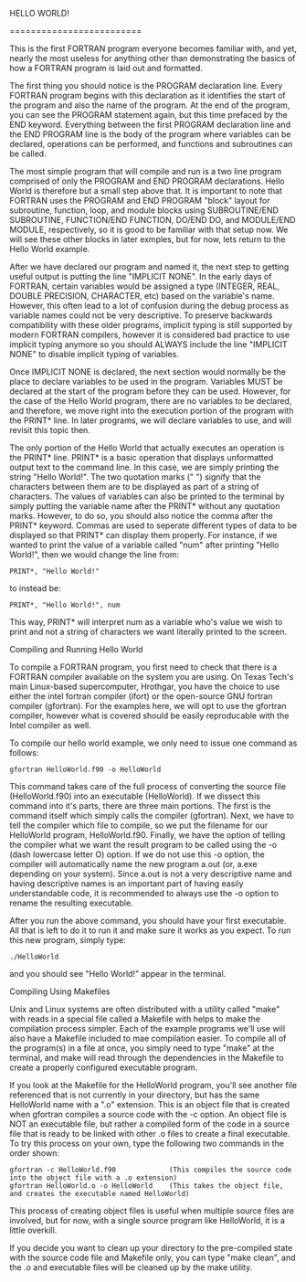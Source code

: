 HELLO WORLD!

=========================

This is the first FORTRAN program everyone becomes familiar with, and yet, nearly the most useless for anything other than demonstrating the 
basics of how a FORTRAN program is laid out and formatted.

The first thing you should notice is the PROGRAM declaration line. Every FORTRAN program begins with this declaration as it identifies the 
start of the program and also the name of the program. At the end of the program, you can see the PROGRAM statement again, but this time 
prefaced by the END keyword. Everything between the first PROGRAM declaration line and the END PROGRAM line is the body of the program where 
variables can be declared, operations can be performed, and functions and subroutines can be called. 

The most simple program that will compile and run is a two line program comprised of only the PROGRAM and END PROGRAM declarations. Hello 
World is therefore but a small step above that. It is important to note that FORTRAN uses the PROGRAM and END PROGRAM "block" layout for 
subroutine, function, loop, and module blocks using SUBROUTINE/END SUBROUTINE, FUNCTION/END FUNCTION, DO/END DO, and MODULE/END MODULE, 
respectively, so it is good to be familiar with that setup now. We will see these other blocks in later exmples, but for now, lets return to 
the Hello World example.

After we have declared our program and named it, the next step to getting useful output is putting the line "IMPLICIT NONE". In the early 
days of FORTRAN, certain variables would be assigned a type (INTEGER, REAL, DOUBLE PRECISION, CHARACTER, etc) based on the variable's name. 
However, this often lead to a lot of confusion during the debug process as variable names could not be very descriptive. To preserve 
backwards compatibility with these older programs, implicit typing is still supported by modern FORTRAN compilers, however it is 
considered bad practice to use implicit typing anymore so you should ALWAYS include the line "IMPLICIT NONE" to disable implicit typing of 
variables.

Once IMPLICIT NONE is declared, the next section would normally be the place to declare variables to be used in the program. Variables 
MUST be declared at the start of the program before they can be used. However, for the case of the Hello World program, there are no 
variables to be declared, and therefore, we move right into the execution portion of the program with the PRINT* line. In later programs, we 
will declare variables to use, and will revisit this topic then. 

The only portion of the Hello World that actually executes an operation is the PRINT* line. PRINT* is a basic operation that displays 
unformatted output text to the command line. In this case, we are simply printing the string "Hello World!". The two quotation marks (" ") 
signify that the characters between them are to be displayed as part of a string of characters. The values of variables can also be printed 
to the terminal by simply putting the variable name after the PRINT* without any quotation marks. However, to do so, you should also notice 
the comma after the PRINT* keyword. Commas are used to seperate different types of data to be displayed so that PRINT* can display them 
properly. For instance, if we wanted to print the value of a variable called "num" after printing "Hello World!", then we would change the line from:

	PRINT*, "Hello World!"

to instead be:

	PRINT*, "Hello World!", num

This way, PRINT* will interpret num as a variable who's value we wish to print and not a string of characters we want literally printed to 
the screen.

Compiling and Running Hello World

To compile a FORTRAN program, you first need to check that there is a FORTRAN compiler available on the system you are using. On Texas Tech's 
main Linux-based supercomputer, Hrothgar, you have the choice to use either the intel fortran compiler (ifort) or the open-source GNU fortran 
compiler (gfortran). For the examples here, we will opt to use the gfortran compiler, however what is covered should be easily reproducable 
with the Intel compiler as well. 

To compile our hello world example, we only need to issue one command as follows:

	gfortran HelloWorld.f90 -o HelloWorld

This command takes care of the full process of converting the source file (HelloWorld.f90) into an executable (HelloWorld). If we dissect 
this command into it's parts, there are three main portions. The first is the command itself which simply calls the compiler (gfortran). 
Next, we have to tell the compiler which file to compile, so we put the filename for our HelloWorld program, HelloWorld.f90. Finally, we have 
the option of telling the compiler what we want the result program to be called using the -o (dash lowercase letter O) option. If we do not 
use this -o option, the compiler will automatically name the new program a.out (or, a.exe depending on your system). Since a.out is not a 
very descriptive name and having descriptive names is an important part of having easily understandable code, it is recommended to always use 
the -o option to rename the resulting executable. 

After you run the above command, you should have your first executable. All that is left to do it to run it and make sure it works as you 
expect. To run this new program, simply type:

	./HelloWorld

and you should see "Hello World!" appear in the terminal.

Compiling Using Makefiles

Unix and Linux systems are often distributed with a utility called "make" with reads in a special file called a Makefile with helps to make 
the compilation process simpler. Each of the example programs we'll use will also have a Makefile included to mae compilation easier. To 
compile all of the program(s) in a file at once, you simply need to type "make" at the terminal, and make will read through the dependencies 
in the Makefile to create a properly configured executable program. 

If you look at the Makefile for the HelloWorld program, you'll see another file referenced that is not currently in your directory, but has 
the same HelloWorld name with a ".o" extension. This is an object file that is created when gfortran compiles a source code with the -c 
option. An object file is NOT an executable file, but rather a compiled form of the code in a source file that is ready to be linked with 
other .o files to create a final executable. To try this process on your own, type the following two commands in the order shown:

	gfortran -c HelloWorld.f90             (This compiles the source code into the object file with a .o extension)
	gfortran HelloWorld.o -o HelloWorld    (This takes the object file, and creates the executable named HelloWorld)

This process of creating object files is useful when multiple source files are involved, but for now, with a single source program like 
HelloWorld, it is a little overkill.

If you decide you want to clean up your directory to the pre-compiled state with the source code file and Makefile only, you can type "make 
clean", and the .o and executable files will be cleaned up by the make utility.
